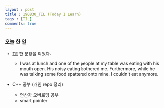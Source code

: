 ```yaml
---
layout : post
title : 190830_TIL (Today I Learn)
tags : [TIL]
comments: true
---
```

### 오늘 한 일
- [TE](https://armkernel.github.io/TE_190830) 한 문장을 외웠다.
  - I was at lunch and one of the people at my table was eating with his mouth open. His noisy eating bothered me. Furthermore, while he was talking some food spattered onto mine. I couldn't eat anymore.

- C++ 공부 (개인 repo 정리)
  - 연산자 오버로딩 공부
  - smart pointer


